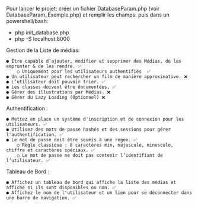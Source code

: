 Pour lancer le projet:
créer un fichier DatabaseParam.php (voir DatabaseParam_Exemple.php) et remplir les champs.
puis dans un powershell/bash:
- php init_database.php
- php -S localhost:8000

Gestion de la Liste de médias:

    ● Être capable d’ajouter, modifier et supprimer des Médias, de les emprunter & de les rendre. ✅
        ○ Uniquement pour les utilisateurs authentifiés  ✅️
    ● Un utilisateur peut rechercher un film de manière approximative. ❌️
    ● L’utilisateur doit pouvoir trier. ✅
    ● Les classes doivent être documentées. ✅
    ● Gérer des illustrations par Médias. ❌️
    ● Gérer du Lazy Loading (Optionnel) ❌️

Authentification :

    ● Mettez en place un système d'inscription et de connexion pour les utilisateurs. ✅
    ● Utilisez des mots de passe hashés et des sessions pour gérer l'authentification. ✅
    ● Le mot de passe doit être soumis à une regex. ✅
        ○ Règle classique : 8 caractères min, majuscule, minuscule, chiffre et caractères spéciaux. ✅
        ○ Le mot de passe ne doit pas contenir l’identifiant de l’utilisateur. ✅

Tableau de Bord :

    ● Affichez un tableau de bord qui affiche la liste des médias et affiché si ils sont disponibles ou non. ✅
    ● Affichez le nom de l'utilisateur et un lien pour se déconnecter dans une barre de navigation. ✅

